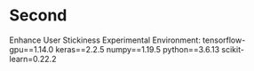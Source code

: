 # Second
Enhance User Stickiness
Experimental Environment:   tensorflow-gpu==1.14.0 keras==2.2.5 numpy==1.19.5 python==3.6.13 scikit-learn=0.22.2
